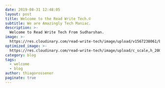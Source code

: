 ```yaml
---
date: 2019-08-31 12:48:05
layout: post
title: Welcome to the Read Write Tech.©️
subtitle: We are Amazingly Tech Maniac.
description: >-
  Welcome to Read Write Tech From Sudharshan.
image: >-
  https://res.cloudinary.com/read-write-tech/image/upload/v1567238061/blog-image_gek7ag.png
optimized_image: >-
  https://res.cloudinary.com/read-write-tech/image/upload/c_scale,h_200,w_380/blog-image_gek7ag.webp
category: blog
tags:
  - welcome
  - blog
author: thiagorossener
paginate: true
---
```

